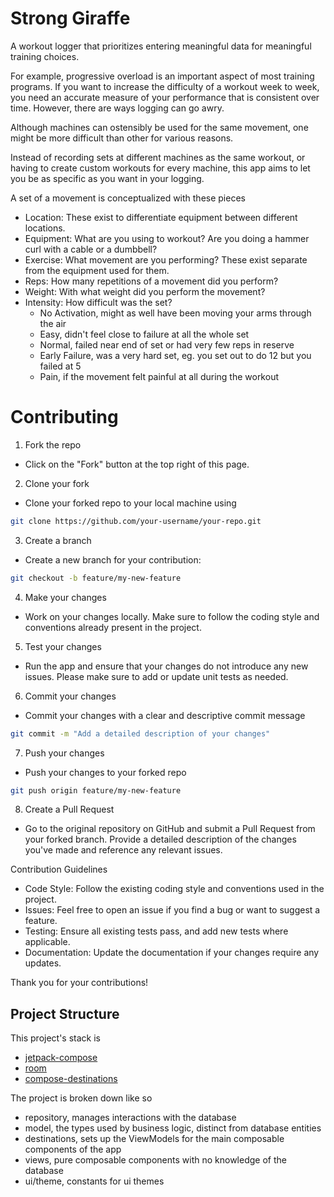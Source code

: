# Strong Giraffe

A workout logger that prioritizes entering meaningful data for meaningful training choices.

For example, progressive overload is an important aspect of most training programs. If you want to
increase the difficulty of a workout week to week, you need an accurate measure of your performance
that is consistent over time. However, there are ways logging can go awry. 

Although machines can ostensibly be used for the same movement, one might be more difficult than
other for various reasons. 

Instead of recording sets at different machines as the same workout, or having to create custom 
workouts for every machine, this app aims to let you be as specific as you want in your logging. 

A set of a movement is conceptualized with these pieces
- Location: These exist to differentiate equipment between different locations.
- Equipment: What are you using to workout? Are you doing a hammer curl with a cable or a dumbbell?
- Exercise: What movement are you performing? These exist separate from the equipment used for them.
- Reps: How many repetitions of a movement did you perform?
- Weight: With what weight did you perform the movement?
- Intensity: How difficult was the set?
  - No Activation, might as well have been moving your arms through the air
  - Easy, didn't feel close to failure at all the whole set
  - Normal, failed near end of set or had very few reps in reserve
  - Early Failure, was a very hard set, eg. you set out to do 12 but you failed at 5
  - Pain, if the movement felt painful at all during the workout

# Contributing

1. Fork the repo
  - Click on the "Fork" button at the top right of this page.
2. Clone your fork
  - Clone your forked repo to your local machine using
```bash
git clone https://github.com/your-username/your-repo.git
```
3. Create a branch
  - Create a new branch for your contribution:
```bash
git checkout -b feature/my-new-feature
```
4. Make your changes
  - Work on your changes locally. Make sure to follow the coding style and conventions already present in the project.
5. Test your changes
  - Run the app and ensure that your changes do not introduce any new issues. Please make sure to add or update unit tests as needed.
6. Commit your changes
  - Commit your changes with a clear and descriptive commit message
```bash
git commit -m "Add a detailed description of your changes"
```
7. Push your changes
  - Push your changes to your forked repo
```bash
git push origin feature/my-new-feature
```
8. Create a Pull Request
- Go to the original repository on GitHub and submit a Pull Request from your forked branch. Provide a detailed description of the changes you've made and reference any relevant issues.

Contribution Guidelines
- Code Style: Follow the existing coding style and conventions used in the project.
- Issues: Feel free to open an issue if you find a bug or want to suggest a feature.
- Testing: Ensure all existing tests pass, and add new tests where applicable.
- Documentation: Update the documentation if your changes require any updates.

Thank you for your contributions!

## Project Structure

This project's stack is 
- [jetpack-compose](https://developer.android.com/compose)
- [room](https://developer.android.com/training/data-storage/room)
- [compose-destinations](https://github.com/raamcosta/compose-destinations)

The project is broken down like so
- repository, manages interactions with the database 
- model, the types used by business logic, distinct from database entities
- destinations, sets up the ViewModels for the main composable components of the app 
- views, pure composable components with no knowledge of the database
- ui/theme, constants for ui themes 
